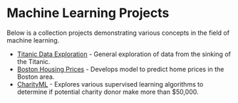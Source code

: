 # Machine Learning Projects

Below is a collection projects demonstrating various concepts in the field of machine learning.

* [Titanic Data Exploration](titanic-exploration) - General exploration of data from the sinking of the Titanic.
* [Boston Housing Prices](boston-house-prices) - Develops model to predict home prices in the Boston area.
* [CharityML](ml-charity) - Explores various supervised learning algorithms to determine if potential charity donor make more than $50,000.
